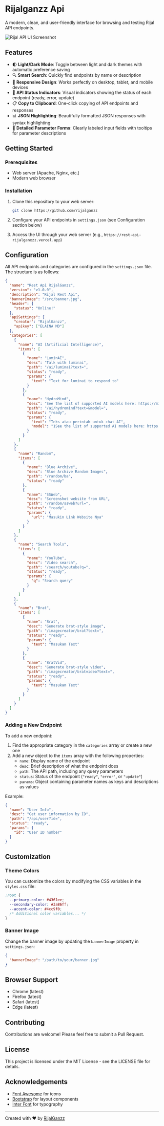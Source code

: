 # Rijalganzz Api

A modern, clean, and user-friendly interface for browsing and testing Rijal API endpoints.

![Rijal API UI Screenshot](image.png)

## Features

- 🌓 **Light/Dark Mode**: Toggle between light and dark themes with automatic preference saving
- 🔍 **Smart Search**: Quickly find endpoints by name or description
- 📱 **Responsive Design**: Works perfectly on desktop, tablet, and mobile devices
- 🔄 **API Status Indicators**: Visual indicators showing the status of each endpoint (ready, error, update)
- 📋 **Copy to Clipboard**: One-click copying of API endpoints and responses
- 📊 **JSON Highlighting**: Beautifully formatted JSON responses with syntax highlighting
- 📝 **Detailed Parameter Forms**: Clearly labeled input fields with tooltips for parameter descriptions

## Getting Started

### Prerequisites

- Web server (Apache, Nginx, etc.)
- Modern web browser

### Installation

1. Clone this repository to your web server:
   ```bash
   git clone https://github.com/rijalganzz
   ```

2. Configure your API endpoints in `settings.json` (see Configuration section below)

3. Access the UI through your web server (e.g., `https://rest-api-rijalganxzz.vercel.app`)

## Configuration

All API endpoints and categories are configured in the `settings.json` file. The structure is as follows:

```json
{
  "name": "Rest Api RijalGanzz",
  "version": "v1.0.0",
  "description": "Rijal Rest Api",
  "bannerImage": "/src/banner.jpg",
  "header": {
    "status": "Online!"
  },
  "apiSettings": {
    "creator": "RijalGanzz",
    "apikey": ["ELAINA MD"]
  },
  "categories": [
    {
      "name": "AI (Artificial Intelligence)",
      "items": [
        {
          "name": "LuminAI",
          "desc": "Talk with luminai",
          "path": "/ai/luminai?text=",
          "status": "ready",
          "params": {
            "text": "Text for luminai to respond to"
          }
        },
        {
          "name": "HydroMind",
          "desc": "See the list of supported AI models here: https://mind.hydrooo.web.id",
          "path": "/ai/hydromind?text=&model=",
          "status": "ready",
          "params": {
            "text": "Teks atau perintah untuk chat AI",
            "model": "1See the list of supported AI models here: https://mind.hydrooo.web.id"
          }
        }
      ]
    },
    {
      "name": "Random",
      "items": [
        {
          "name": "Blue Archive",
          "desc": "Blue Archive Random Images",
          "path": "/random/ba",
          "status": "ready"
        },
        {
          "name": "SSWeb",
          "desc": "Screenshot website from URL",
          "path": "/random/ssweb?url=",
          "status": "ready",
          "params": {
            "url": "Masukin Link Website Nya"
          }
        }
      ]
    },
    {
      "name": "Search Tools",
      "items": [
        {
          "name": "YouTube",
          "desc": "Video search",
          "path": "/search/youtube?q=",
          "status": "ready",
          "params": {
            "q": "Search query"
          }
        }
      ]
    },
    {
      "name": "Brat",
      "items": [
        {
          "name": "Brat",
          "desc": "Generate brat-style image",
          "path": "/imagecreator/brat?text=",
          "status": "ready",
          "params": {
            "text": "Masukan Text"
          }
        },
        {
          "name": "BratVid",
          "desc": "Generate brat-style video",
          "path": "/imagecreator/bratvideo?text=",
          "status": "ready",
          "params": {
            "text": "Masukan Text"
          }
        }
      ]
    }
  ]
}
```

### Adding a New Endpoint

To add a new endpoint:

1. Find the appropriate category in the `categories` array or create a new one
2. Add a new object to the `items` array with the following properties:
   - `name`: Display name of the endpoint
   - `desc`: Brief description of what the endpoint does
   - `path`: The API path, including any query parameters
   - `status`: Status of the endpoint (`"ready"`, `"error"`, or `"update"`)
   - `params`: Object containing parameter names as keys and descriptions as values

Example:
```json
{
  "name": "User Info",
  "desc": "Get user information by ID",
  "path": "/api/user?id=",
  "status": "ready",
  "params": {
    "id": "User ID number"
  }
}
```

## Customization

### Theme Colors

You can customize the colors by modifying the CSS variables in the `styles.css` file:

```css
:root {
  --primary-color: #4361ee;
  --secondary-color: #3a86ff;
  --accent-color: #4cc9f0;
  /* Additional color variables... */
}
```

### Banner Image

Change the banner image by updating the `bannerImage` property in `settings.json`:

```json
{
  "bannerImage": "/path/to/your/banner.jpg"
}
```

## Browser Support

- Chrome (latest)
- Firefox (latest)
- Safari (latest)
- Edge (latest)

## Contributing

Contributions are welcome! Please feel free to submit a Pull Request.

## License

This project is licensed under the MIT License - see the LICENSE file for details.

## Acknowledgements

- [Font Awesome](https://fontawesome.com/) for icons
- [Bootstrap](https://getbootstrap.com/) for layout components
- [Inter Font](https://fonts.google.com/specimen/Inter) for typography

---

Created with ❤️ by [RijalGanzz](https://github.com/rijalganzz)
